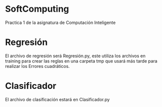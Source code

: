 # SoftComputing
Practica 1 de la asignatura de Computación Inteligente

# Regresión

El archivo de regresión será Regresión.py, este utiliza los archivos en training para crear las reglas en una carpeta tmp que usará más tarde para realizar los Errores cuadráticos.

# Clasificador

El archivo de clasificación estará en Clasificador.py

